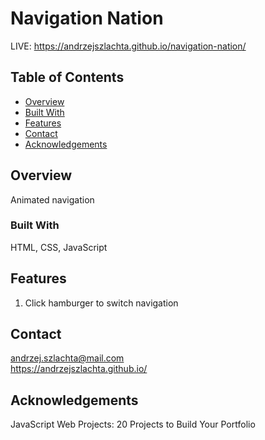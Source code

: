 # Navigation Nation
LIVE: https://andrzejszlachta.github.io/navigation-nation/

## Table of Contents

- [Overview](#overview)
- [Built With](#built-with)
- [Features](#features)
- [Contact](#contact)
- [Acknowledgements](#acknowledgements)

## Overview

Animated navigation

### Built With

HTML, CSS, JavaScript

## Features

1. Click hamburger to switch navigation
## Contact

andrzej.szlachta@mail.com  
https://andrzejszlachta.github.io/  

## Acknowledgements

JavaScript Web Projects: 20 Projects to Build Your Portfolio
